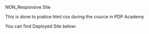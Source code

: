 NON_Responsive Site

This is done to pratice html css during the cource in PDP Academy

You can find Deployed Site below:


